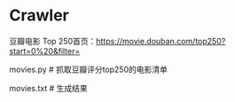 # Crawler

豆瓣电影 Top 250首页：https://movie.douban.com/top250?start=0%20&filter=

movies.py          # 抓取豆瓣评分top250的电影清单

movies.txt         # 生成结果
